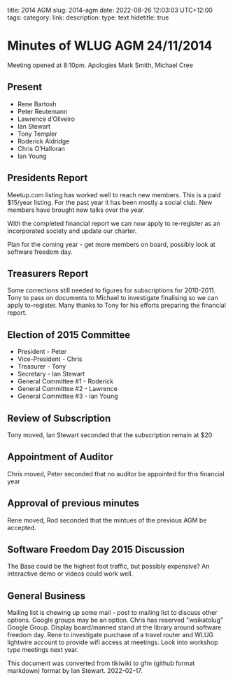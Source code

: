 title: 2014 AGM
slug: 2014-agm
date: 2022-08-26 12:03:03 UTC+12:00
tags: 
category: 
link: 
description: 
type: text
hidetitle: true

# Minutes of WLUG AGM 24/11/2014

Meeting opened at 8:10pm. Apologies Mark Smith, Michael Cree

## Present

  - Rene Bartosh
  - Peter Reutemann
  - Lawrence d’Oliveiro
  - Ian Stewart
  - Tony Templer
  - Roderick Aldridge
  - Chris O’Halloran
  - Ian Young

## Presidents Report

Meetup.com listing has worked well to reach new members. This is a paid
$15/year listing. For the past year it has been mostly a social club.
New members have brought new talks over the year.

With the completed financial report we can now apply to re-register as
an incorporated society and update our charter.

Plan for the coming year - get more members on board, possibly look at
software freedom day.

## Treasurers Report

Some corrections still needed to figures for subscriptions for
2010-2011. Tony to pass on documents to Michael to investigate
finalising so we can apply to-register. Many thanks to Tony for his
efforts preparing the financial report.

## Election of 2015 Committee

  - President - Peter
  - Vice-President - Chris
  - Treasurer - Tony
  - Secretary - Ian Stewart
  - General Committee \#1 - Roderick
  - General Committee \#2 - Lawrence
  - General Committee \#3 - Ian Young

## Review of Subscription

Tony moved, Ian Stewart seconded that the subscription remain at $20

## Appointment of Auditor

Chris moved, Peter seconded that no auditor be appointed for this
financial year

## Approval of previous minutes

Rene moved, Rod seconded that the mintues of the previous AGM be
accepted.

## Software Freedom Day 2015 Discussion

The Base could be the highest foot traffic, but possibly expensive? An
interactive demo or videos could work well.

## General Business

Mailing list is chewing up some mail - post to mailing list to discuss
other options. Google groups may be an option. Chris has reserved
"waikatolug" Google Group. Display board/manned stand at the library
around software freedom day. Rene to investigate purchase of a travel
router and WLUG lightwire account to provide wifi access at meetings.
Look into workshop type meetings next year.


This document was converted from tikiwiki to gfm (github format markdown) format by Ian Stewart. 2022-02-17.
